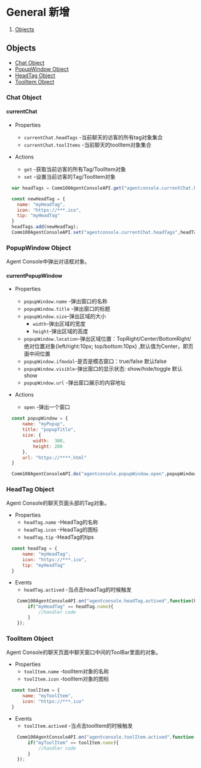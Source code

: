 # General 新增

1. [Objects](#objects)

## Objects
  - [Chat Object](#chat-object)
  - [PopupWindow Object](#popupwindow-object)
  - [HeadTag Object](#headtag-object)
  - [ToolItem Object](#toolitem-object)

### Chat Object
#### currentChat
- Properties
   + `currentChat.headTags` -当前聊天的访客的所有tag对象集合
   + `currentChat.toolItems` -当前聊天的toolItem对象集合

- Actions
   + `get` -获取当前访客的所有Tag/ToolItem对象
   + `set` -设置当前访客的Tag/ToolItem对象

```javascript
  var headTags = Comm100AgentConsoleAPI.get("agentconsole.currentChat.headTags");

  const newHeadTag = {
    name: "myHeadTag",
    icon: "https://***.ico",
    tip: "myHeadTag"
  }
  headTags.add(newHeadTag);
  Comm100AgentConsoleAPI.set("agentconsole.currentChat.headTags",headTags);
```

### PopupWindow Object
  Agent Console中弹出对话框对象。

#### currentPopupWindow
- Properties
    + `popupWindow.name` -弹出窗口的名称
    + `popupWindow.title` -弹出窗口的标题
    + `popupWindow.size`-弹出区域的大小
      * `width`-弹出区域的宽度
      * `height`-弹出区域的高度
    + `popupWindow.location`-弹出区域位置：TopRight/Center/BottomRight/绝对位置对象{left/right:10px; top/bottom:10px} ,默认值为Center，即页面中间位置
    + `popupWindow.ifmodal`-是否是模态窗口：true/false 默认false
    + `popupWindow.visible`-弹出窗口的显示状态: show/hide/toggle 默认show
    + `popupWindow.url` -弹出窗口展示的内容地址


- Actions
  + `open` -弹出一个窗口
    
```javascript
  const popupWindow = {
      name: "myPopup",
      title: "popupTitle",
      size: {
          width:  300,
          height: 200
      },
      url: "https://****.html"
  }

  Comm100AgentConsoleAPI.do("agentconsole.popupWindow.open",popupWindow);
```

### HeadTag Object
  Agent Console的聊天页面头部的Tag对象。
- Properties
  + `headTag.name` -HeadTag的名称
  + `headTag.icon` -HeadTag的图标
  + `headTag.tip` -HeadTag的tips

```javascript
  const headTag = {
      name: "myHeadTag",
      icon: "https://***.ico",
      tip: "myHeadTag"
  }
```

- Events
  + `headTag.actived` -当点击headTag的时候触发

```javascript
    Comm100AgentConsoleAPI.on("agentconsole.headTag.actived",function(headTag){
        if("myHeadTag" == headTag.name){
            //handler code
        }
    });
``` 

### ToolItem Object
  Agent Console的聊天页面中聊天窗口中间的ToolBar里面的对象。
  - Properties
    + `toolItem.name` -toolItem对象的名称
    + `toolItem.icon` -toolItem对象的图标

```javascript
  const toolItem = {
      name: "myToolItem",
      icon: "https://***.ico"
  }
```

- Events
  + `toolItem.actived` -当点击toolItem的时候触发

```javascript
    Comm100AgentConsoleAPI.on("agentconsole.toolItem.actived",function(toolItem){
        if("myToolItem" == toolItem.name){
            //handler code
        }
    });
``` 